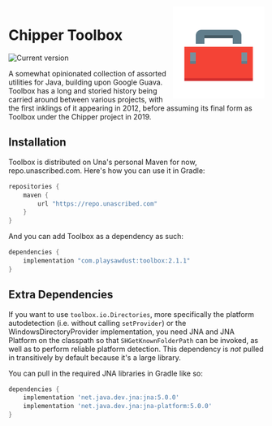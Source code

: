 <img src="doc/logo.png" align="right" width="180px"/>

# Chipper Toolbox
![Current version](https://img.shields.io/maven-metadata/v?label=current%20version&metadataUrl=https%3A%2F%2Frepo.unascribed.com%2Fcom%2Fplaysawdust%2Ftoolbox%2Fmaven-metadata.xml&style=flat-square)

A somewhat opinionated collection of assorted utilities for Java, building upon Google Guava.
Toolbox has a long and storied history being carried around between various projects, with the first
inklings of it appearing in 2012, before assuming its final form as Toolbox under the Chipper
project in 2019.

## Installation
Toolbox is distributed on Una's personal Maven for now, repo.unascribed.com. Here's how you can use
it in Gradle:

```gradle
repositories {
	maven {
		url "https://repo.unascribed.com"
	}
}
```

And you can add Toolbox as a dependency as such:

```gradle
dependencies {
	implementation "com.playsawdust:toolbox:2.1.1"
}
```

## Extra Dependencies
If you want to use `toolbox.io.Directories`, more specifically the platform autodetection (i.e.
without calling `setProvider`) or the WindowsDirectoryProvider implementation, you need JNA and JNA
Platform on the classpath so that `SHGetKnownFolderPath` can be invoked, as well as to perform
reliable platform detection. This dependency is *not* pulled in transitively by default because it's
a large library.

You can pull in the required JNA libraries in Gradle like so:
```gradle
dependencies {
	implementation 'net.java.dev.jna:jna:5.0.0'
	implementation 'net.java.dev.jna:jna-platform:5.0.0'
}
```
